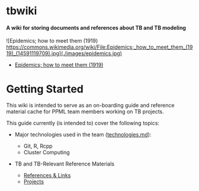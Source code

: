 # tbwiki
#### A wiki for storing documents and references about TB and TB modeling

![Epidemics; how to meet them (1919) https://commons.wikimedia.org/wiki/File:Epidemics;_how_to_meet_them_(1919)_(14591119709).jpg](./images/epidemics.jpg)
* [Epidemics; how to meet them (1919)](https://commons.wikimedia.org/wiki/File:Epidemics;_how_to_meet_them_(1919)_(14591119709).jpg)

# Getting Started
This wiki is intended to serve as an on-boarding guide and reference material 
cache for PPML team members working on TB projects.

This guide currently (is intended to) cover the following topics: 

  - Major technologies used in the team ([technologies.md](./technologies.md)):
    - Git, R, Rcpp 
    - Cluster Computing 

  - TB and TB-Relevant Reference Materials 
    - [References & Links](./references.md)
    - [Projects](./projects/)


